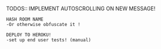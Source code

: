TODOS:: 
	IMPLEMENT AUTOSCROLLING ON NEW MESSAGE!

	HASH ROOM NAME
	-Or otherwise obfuscate it !
	
	DEPLOY TO HEROKU!
	-set up end user tests! (manual)